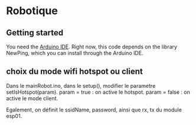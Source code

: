 # Robotique

## Getting started

You need the [Arduino IDE](https://www.arduino.cc/en/software).
Right now, this code depends on the library NewPing, which you can install through the Arduino IDE.

## choix du mode wifi hotspot ou client

Dans le mainRobot.ino, dans le setup(), modifier le parametre setIsHotspot(param).
param = true : on active le hotspot.
param = false : on active le mode client.

Egalement, on définit le ssidName, password, ainsi que rx, tx du module esp01.
